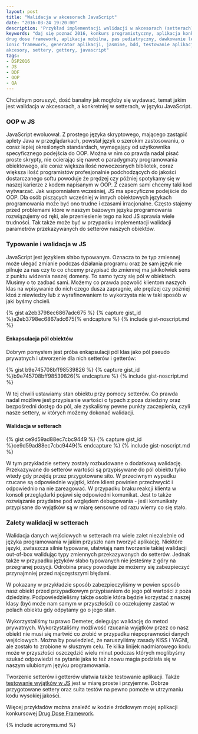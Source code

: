 ```yaml
---
layout: post
title: "Walidacja w akcesorach JavaScript"
date: "2016-03-24 19:20:00"
description: 'Przykład implementacji walidacji w akcesorach (setterach) w języku JavaScript'
keywords: "daj się poznać 2016, konkurs programistyczny, aplikacja konkursowa,
drug dose framework, aplikacja mobilna, pas pediatryczny, dawkowanie leków, yeoman,
ionic framework, generator aplikacji, jasmine, bdd, testowanie aplikacji, wyjątki,
akcesory, settery, gettery, javascript"
tags:
- DSP2016
- JS
- DDF
- OOP
- QA
---
```


Chciałbym poruszyć, dość banalny jak mogłoby się wydawać, temat jakim jest walidacja
w akcesorach, a konkretniej w setterach, w języku JavaScript.

### OOP w JS

JavaScript ewoluował. Z prostego języka skryptowego, mającego zastąpić aplety Java
w przeglądarkach, powstał język o szerokim zastosowaniu, o coraz lepiej określonych
standardach, wymagający od użytkownika specyficznego podejścia do OOP. Można 
w nim co prawda nadal pisać proste skrypty, nie ocierając się nawet o paradygmaty
programowania obiektowego, ale coraz większa ilość nowoczesnych bibliotek, coraz 
większa ilość programistów profesjonalnie podchodzących do jakości dostarczanego
softu powoduje że prędzej czy później spotykamy się w naszej karierze z kodem
napisanym w OOP. Z czasem sami chcemy taki kod wytwarzać. Jak wspomniałem 
wcześniej, JS ma specyficzne podejście do OOP. Dla osób piszących wcześniej w innych
obiektowych językach programowania może być ono trudne i czasami irracjonalne.
Często stajemy przed problemami które w naszym bazowym języku programowania 
rozwiązujemy od ręki, ale przeniesienie tego na kod JS sprawia wiele trudności.
Tak także może być w przypadku implementacji walidacji parametrów przekazywanych
do setterów naszych obiektów.

### Typowanie i walidacja w JS

JavaScript jest językiem słabo typowanym. Oznacza to że typ zmiennej może ulegać
zmianie podczas działania programu oraz że sam język nie pilnuje za nas czy to co
chcemy przypisać do zmiennej ma jakikolwiek sens z punktu widzenia naszej domeny.
To samo tyczy się pól w obiektach. Musimy o to zadbać sami. Możemy co prawda 
pozwolić klientom naszych klas na wpisywanie do nich czego dusza zapragnie,
ale prędzej czy później ktoś z niewiedzy lub z wyrafinowaniem to wykorzysta nie 
w taki sposób w jaki byśmy chcieli.

{% gist a2eb3798ec6867adc675 %}
{% capture gist_id %}a2eb3798ec6867adc675{% endcapture %}
{% include gist-noscript.md %}
 
#### Enkapsulacja pól obiektów

Dobrym pomysłem jest próba enkapsulacji pól klas jako pól pseudo prywatnych i 
utworzenie dla nich setterów i getterów:

{% gist b9e745708bff98539826 %}
{% capture gist_id %}b9e745708bff98539826{% endcapture %}
{% include gist-noscript.md %}

W tej chwili ustawiamy stan obiektu przy pomocy setterów. Co prawda nadal możliwe
jest przypisanie wartości o typach z poza dziedziny oraz bezpośredni dostęp do pól,
ale zyskaliśmy pewne punkty zaczepienia, czyli nasze settery, w których możemy 
dokonać walidacji.

#### Walidacja w setterach

{% gist ce9d59ad88ec7cbc9449 %}
{% capture gist_id %}ce9d59ad88ec7cbc9449{% endcapture %}
{% include gist-noscript.md %}

W tym przykładzie settery zostały rozbudowane o dodatkową walidację. Przekazywane
do setterów wartości są przypisywane do pól obiektu tylko wtedy gdy przejdą przez
przygotowane sito. W przeciwnym wypadku rzucane są odpowiednie wyjątki, które klient
powinien przechwycić i odpowiednio na nie zareagować. W przypadku braku reakcji
klienta w konsoli przeglądarki pojawi się odpowiedni komunikat. Jest to także
rozwiązanie przydatne pod względem debugowania - jeśli komunikaty przypisane do
wyjątków są w miarę sensowne od razu wiemy co się stało.

### Zalety walidacji w setterach

Walidacja danych wejściowych w setterach ma wiele zalet niezależnie od języka
programowania w jakim przyszło nam tworzyć aplikację. Niektóre języki, zwłaszcza
silnie typowane, ułatwiają nam tworzenie takiej walidacji out-of-box walidując
typy zmiennych przekazywanych do setterów. Jednak także w przypadku języków słabo
typowanych nie jesteśmy z góry na przegranej pozycji. Odrobina pracy powoduje że
możemy się zabezpieczyć przynajmniej przed najczęstszymi błędami.

W pokazany w przykładzie sposób zabezpieczyliśmy w pewien sposób nasz obiekt przed 
przypadkowym przypisaniem do jego pól wartości z poza dziedziny. Podpowiedzieliśmy 
także osobie która będzie korzystać z naszej klasy (być może nam samym w przyszłości)
co oczekujemy zastać w polach obiektu gdy odpytamy go o jego stan. 

Wykorzystaliśmy tu prawo Demeter, delegując walidację do metod prywatnych. 
Wykorzystaliśmy możliwość rzucania wyjątków przez co nasz obiekt nie musi się 
martwić co zrobić w przypadku niepoprawności danych wejściowych. Można by powiedzieć,
że naruszyliśmy zasady KISS i YAGNI, ale zostało to zrobione w słusznym celu. 
Te kilka linijek nadmiarowego kodu może w przyszłości oszczędzić wielu minut 
podczas których moglibyśmy szukać odpowiedzi na pytanie jaka to też znowu magia 
podziała się w naszym ulubionym języku programowania.

Tworzenie setterów i getterów ułatwia także testowanie aplikacji. Także 
[testowanie wyjątków w JS]({{site.url}}//2016/03/15/testowanie-wyjatkow-w-jasmine.html) 
jest w miarę proste i przyjemne. Dobrze przygotowane settery oraz suita testów
na pewno pomoże w utrzymaniu kodu wysokiej jakości.

Więcej przykładów można znaleźć w kodzie źródłowym mojej aplikacji konkursowej
[Drug Dose Framework](https://github.com/maciejlew/drug-dose-framework).

{% include acronyms.md %}